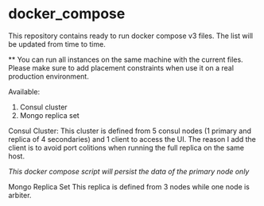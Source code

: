 # docker_compose
This repository contains ready to run docker compose v3 files. The list will be updated from time to time.

** You can run all instances on the same machine with the current files.
Please make sure to add placement constraints when use it on a real production environment.

Available: 
1. Consul cluster
2. Mongo replica set

Consul Cluster:
This cluster is defined from 5 consul nodes (1 primary and replica of 4 secondaries) and 1 client to access the UI.
The reason I add the client is to avoid port colitions when running the full replica on the same host.

*This docker compose script will persist the data of the primary node only*

Mongo Replica Set
This replica is defined from 3 nodes while one node is arbiter.
